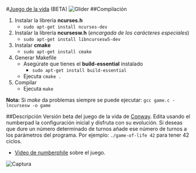 #[Juego de la vida](http://en.wikipedia.org/wiki/Conway%27s_Game_of_Life) (BETA) ![Glider](http://upload.wikimedia.org/wikipedia/commons/f/f2/Game_of_life_animated_glider.gif)
##Compilación
1. Instalar la librería **ncurses.h**
	* `sudo apt-get install ncurses-dev`
2. Instalar la librería **ncursesw.h** (*encargada de los carácteres especiales*)
 	* `sudo apt-get install libncursesw5-dev`
3. Instalar **cmake**
	* `sudo apt-get install cmake`
4. Generar Makefile
	* Asegúrate que tienes el **build-essential** instalado
		* `sudo apt-get install build-essential`
	* Ejecuta `cmake .`
5. Compilar
	* Ejecuta `make`
	
**Nota:** Si *make* da problemas siempre se puede ejecutar:
	`gcc game.c -lncursesw -o game`
	

##Descripción
Versión beta del juego de la vida de [Conway](http://en.wikipedia.org/wiki/John_Horton_Conway).
Edita usando el numberpad la configuración inicial y disfruta con su evolución. Si deseas que dure un número determinado de turnos añade ese número de turnos a los parámetros del programa. Por ejemplo: `./game-of-life 42` para tener 42 ciclos.
* [Video de numberphile](https://www.youtube.com/watch?v=E8kUJL04ELA) sobre el juego.

![Captura](http://i.imgur.com/aTafBJ7.png?1)
